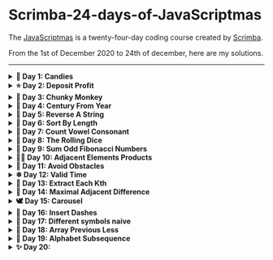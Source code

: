 # Scrimba-24-days-of-JavaScriptmas

The [JavaScriptmas](https://scrimba.com/learn/adventcalendar) is a twenty-four-day coding course created by [Scrimba](https://scrimba.com/).

From the 1st of December 2020 to 24th of december, here are my solutions.

---

<details><summary><b>🍬 Day 1: Candies</b></summary>
<p>

n children have got m pieces of candy. They want to eat as much candy as they can, but each child must eat exactly the same amout of candy as any other child. Determine how many pieces of candy will be eaten by all the children together. In dividual pieces of candy cannot be split.

### Example

-   For n = 3 and m = 10, the output should be candies(n, m) = 9.
    -   Each child will eat 3 pieces. So the answer is 9.

### Hints

-   Math.floor()

<details><summary><b>Solution</b></summary>
<p>
    
```js
function candies(children, candy) {
    const perChild = Math.floor(candy / children);
    return perChild * children;
}
```
</p>
</details>

<details><summary><b>Compact solution</b></summary>
<p>
    
```js
function candies(children, candy) {
    return Math.floor(candy / children) * children;
}
```
</p>
</details>

[Link to my scrimb](https://scrimba.com/scrim/co6e242088c674c5acde61c54)

---

</p>
</details>

<details><summary><b>⭐ Day 2: Deposit Profit</b></summary>
<p>

You have deposited a specific amout of dollars into your bank account. Each year your balance increases at the same growth rate. Find out how long it would take for your balance to pass a specific threshold with the assumption that you don't make any additional deposits.

### Example

For deposit = 100, rate = 20 and threshold = 170, the output should be depositProfit(deposit, rate, threshold) = 3.

Each year the amout of money on your account increases by 20%. It means that throughout the years your balance would be:

-   year 0: 100
-   year 1: 120
-   year 2: 144
-   year 3: 172,8

Thus, it will take 3 years for your balance to pass the threshold, which is the answer.

<details><summary><b>Solution</b></summary>
<p>
    
```js
function depositProfit(deposit, rate, threshold) {
    let nbYear = 0;
    
    while(deposit < threshold) {
        deposit += deposit * (rate / 100);
        nbYear++;
    }
    
    return nbYear;
}
```
</p>
</details>

<details><summary><b>Other solution</b></summary>
<p>
    
```js
function depositProfit(deposit, rate, threshold) {
    const rateMult = 1 + (rate / 100);
    let nbYear = 0;
    
    while(deposit < threshold) {
        deposit *= rateMult;
        nbYear++;
    }
    
    return nbYear;
}
```
</p>
</details>

[Link to my scrimb](https://scrimba.com/scrim/co1e64fc4a0703c7b1ea75334)

---

</p>
</details>

<details><summary><b>👼 Day 3: Chunky Monkey</b></summary>
<p>

Write a function that splits an array (first argument) into groups the length of size (second argument) and returns them as two-dimensional array.

### Example

-   chunkyMonkey(["a", "b", "c", "d"], 2) should return [["a", "b"], ["c", "d"]]
-   chunkyMonkey([0, 1, 2, 3, 4, 5], 4) should return [[0, 1, 2, 3], [4, 5]]

### Hints

-   slice()

<details><summary><b>Solution</b></summary>
<p>
    
```js
function chunkyMonkey(values, size) {
    const arr = [];
    let sliceArr = [];
    let pos = 0;
    
    while(pos < values.length) {
        sliceArr = values.slice(pos, pos += size);
        arr.push(sliceArr);
    }
    
    return arr;
}
```
</p>
</details>

<details><summary><b>Faster solution</b></summary>
<p>

```js
function chunkyMonkey(values, size) {
    const arr = [];

    while (values.length > 0) {
        arr.push(values.splice(0, size));
    }

    return arr;
}
```

</p>
</details>

[Link to my scrimb](https://scrimba.com/scrim/co2f64c098138c3849d63ea72)

---

</p>
</details>

<details><summary><b>🎄 Day 4: Century From Year</b></summary>
<p>

Given a year, return the century it is in. The first century spans from the year 1 up to and including the year 100, the second - from the year 101 up to and including the years 200, etc.

### Example

-   For year = 1905, the output should be centuryFromYear(year) = 20;
-   For year = 1700, the output should be centuryFromYear(year) = 17;

### Hints

-   Math.floor()

<details><summary><b>Solution</b></summary>
<p>
    
```js
function centuryFromYear(year) {
    const century = year / 100;
    
    if(year % 100 === 0) {
        return century;
    }else {
        return Math.floor(century) + 1;
    }
}
```
</p>
</details>

<details><summary><b>Compact solution</b></summary>
<p>

```js
function centuryFromYear(year) {
    return Math.floor((year - 1) / 100) + 1;
}
```

</p>
</details>

[Link to my scrimb](https://scrimba.com/scrim/co05b4019a66e115abb574b6d)

---

</p>
</details>

<details><summary><b>🐑 Day 5: Reverse A String</b></summary>
<p>

Reverse the provided string.

You may need to turn the string into an array before you can reverse it.

Your result must be a string.

### Example

-   reverseAString("hello") returns "olleh";
-   reverseAString("Howdy") returns "ydwoH";

### Hints

-   join()
-   split()
-   reverse()

<details><summary><b>Solution</b></summary>
<p>
    
```js
function reverseAString(str) {
    let reverse = '';
    let i;
    
    for(i = str.length - 1; i >= 0; i--) {
        reverse += str[i];
    }
    
    return reverse;
}
```
</p>
</details>

<details><summary><b>Compact solution</b></summary>
<p>

```js
function reverseAString(str) {
    return str.split('').reverse().join('');
}
```

</p>
</details>

[Link to my scrimb](https://scrimba.com/scrim/cof4e4834a05c77e1479b7208)

---

</p>
</details>

<details><summary><b>🤶 Day 6: Sort By Length</b></summary>
<p>

Givenan array of strings, sort them in the order of increasing lengths. If two strings have the same length, their relative order must be the same as in the initial array.

### Example

-   For inputArray = ["abc", "", "aaa", "a", "zz"]
    -   Output should be sortByLength(inputArray) = ["", "a", "zz", "abc", "aaa"]

### Hints

-   sort()

<details><summary><b>Solution</b></summary>
<p>
    
```js
function sortByLength(strs) {
    return strs.sort((function(curStr, nextStr) {
        return curStr.length - nextStr.length;
    }));
}
```
</p>
</details>

<details><summary><b>Compact solution</b></summary>
<p>

```js
function sortByLength(strs) {
    return strs.sort((curStr, nextStr) => curStr.length - nextStr.length);
}
```

</p>
</details>

[Link to my scrimb](https://scrimba.com/scrim/co8a744d2a87d8bd7905ca4ea)

---

</p>
</details>

<details><summary><b>🦌 Day 7: Count Vowel Consonant</b></summary>
<p>

You are given a string s that consists of only lowercase English letters. If vowels ('a', 'e', 'i', 'o' and 'u') are given a value of 1 consonants are given a value of 2, return the sum of all the letters in the input string.

### Example

-   For s = "abcde", the output should be countVowelConsonant(s) = 8

### Hints

-   split()
-   reduce()

<details><summary><b>Solution</b></summary>
<p>
    
```js
function countVowelConsonant(str) {
    const vowelsMap = ['a', 'e', 'i', 'o', 'u'];
    const allLetters = str.split('');
    const allLettersLength = allLetters.length;
    let i, total = 0;
  
    for(i = 0; i < allLettersLength; i++){
        if(vowelsMap.includes(allLetters[i])){
            total += 1;
        }else {
            total += 2;
        }
    }
  
    return total;
}
```
</p>
</details>

<details><summary><b>Compact solution</b></summary>
<p>

```js
function countVowelConsonant(str) {
    const vowelsMap = ['a', 'e', 'i', 'o', 'u'];
    return str.split('').reduce((acc, letter) => {
        if (vowelsMap.includes(letter)) {
            return acc + 1;
        }
        return acc + 2;
    }, 0);
}
```

</p>
</details>

[Link to my scrimb](https://scrimba.com/scrim/co3e5411f93ddf1ce131435df)

---

</p>
</details>

<details><summary><b>🔔 Day 8: The Rolling Dice</b></summary>
<p>

In this challenge a casino has asked you to make an online dice that works just like it wold in real life. Using the pre-made dice face that represents ‘one’, make the faces for ‘two’, ‘three’, ‘four’, ‘five’ and ‘six’. Now when the users clicks the dice on the screen the dice is expected to show one of the faces randomly.

### Hints

-   event listeners
-   Math.random()

<details><summary><b>Solution</b></summary>
<p>

-   HTML

```html
<div class="dice"></div>
<button class="btn-roll">Roll the dice</button>
```

-   JS

```js
// Create base dice
for (let i = 0; i < 9; i++) {
    const div = document.createElement('div');
    document.querySelector('.dice').appendChild(div);
}
const dice = Array.from(document.querySelectorAll('.dice div'));

// Button event
document.querySelector('.btn-roll').addEventListener('click', () => {
    const rdmNum = Math.floor(Math.random() * 6) + 1;
    showNumber(rdmNum);
});

// Display dot
const dotPosition = {
    1: [4],
    2: [2, 6],
    3: [2, 4, 6],
    4: [0, 2, 6, 8],
    5: [0, 2, 4, 6, 8],
    6: [0, 2, 3, 5, 6, 8],
};

function showNumber(num) {
    // Remove prev display
    dice.map((dot) => {
        dot.classList.remove('dot');
    });

    // Add new display
    dotPosition[num].forEach((pos) => {
        dice[pos].classList.add('dot');
    });
}
```

</p>
</details>

[Source Code](https://github.com/PierreYvesFlamand/Scrimba-24-days-of-JavaScriptmas/tree/main/Day%2008%20-%20The%20Rolling%20Dice)

[Demo](https://pierreyvesflamand.github.io/Scrimba-24-days-of-JavaScriptmas/Day%208%20-%20The%20Rolling%20Dice/)

[Link to my scrimb](https://scrimba.com/scrim/co153455a86de634e8de97b58)

---

</p>
</details>

<details><summary><b>🎺 Day 9: Sum Odd Fibonacci Numbers</b></summary>
<p>

Given a positive integer num, return the sum of all odd Fibonacci numbers that are less than or equal to num.

The first two numbers in the Fibonacci sequence are 1 and 1. Every additional number in the sequence is the sum of the two previous numbers.

The first six numbers of the Fibonacci sequence are 1, 1, 2, 3, 5 and 8.

For exemple, sumFibs(10) should return 10 because all odd Fibonacci numbers less than or equal to 10 are 1, 1, 3 and 5.

### Example

-   sumOddFibonacciNums(10) should return 10
-   sumOddFibonacciNums(1000) should return 1785
-   sumOddFibonacciNums(4000000) should return 4613732

<details><summary><b>Solution</b></summary>
<p>
    
```js
function sumOddFibonacciNumbers(num) {
    let total = 0;
    let prev = 0;
    let cur = 1;
    
    while(cur <= num) {
        if(cur % 2 === 1) {
            total += cur;
        }
        
        const next = cur + prev;
        prev = cur;
        cur = next;
    }
    
    return total;
}
```
</p>
</details>

<details><summary><b>Compact solution</b></summary>
<p>

```js
function sumOddFibonacciNumbers(num) {
    let total = 0;
    let [prev, cur] = [0, 1];

    while (cur <= num) {
        if (cur % 2 === 1) {
            total += cur;
        }
        [prev, cur] = [cur, cur + prev];
    }

    return total;
}
```

</p>
</details>

[Link to my scrimb](https://scrimba.com/scrim/co49b451a839914d44ceba461)

---

</p>
</details>

<details><summary><b>💂‍♀️ Day 10: Adjacent Elements Products</b></summary>
<p>

Given an array of integers, find the pair od adjacent elements that has the largest product and return that product.

### Example

-   For inputArray = [3, 6, -2, -5, 7, 3], the output should be adjacentElementsProduct(inputArray) = 21
    -   7 and 3 produce the largest product

### Hints

<details><summary><b>Solution</b></summary>
<p>
    
```js
function adjacentElementsProduct(nums) {
    let max = nums[0] * nums[1];
    let product;
    
    for(let i = 1; i < nums.length - 1; i++) {
        product = nums[i] * nums[i + 1];
        if(product > max) {
            max = product;
        }
    }
    
    return max;
}
```
</p>
</details>

<details><summary><b>Compact solution</b></summary>
<p>

```js
function adjacentElementsProduct(nums) {
    return nums.reduce((acc, cur, idx) => {
        return cur * nums[idx + 1] > acc ? cur * nums[idx + 1] : acc;
    }, nums[0] * nums[1]);
}
```

</p>
</details>

[Link to my scrimb](https://scrimba.com/scrim/co5d34cf6a0357df59ebd4851)

---

</p>
</details>

<details><summary><b>🎁 Day 11: Avoid Obstacles</b></summary>
<p>

You are given an array of integers representing coordinates of obstacles situated on a straight line.

Assume that you are jumping from the point with coordinate 0 to the right. you are allowed only to make jumps of tha same length represented by some integer.

Find the minimal length of the jump enough to avoid all the obstacle.

### Example

-   For inputArray = [5, 3, 6, 7, 9], the output should be avoidObstacles(inputArray) = 4

### Hints

-   sort()
-   every()

<details><summary><b>Solution</b></summary>
<p>
    
```js
function avoidObstacles(nums) {
    nums.sort((a, b) => a-b);
    const max = nums[nums.length - 1];
    
    for (let i = 1; i <= max + 1; i++) {
        if(nums.every((num) => num % i !== 0)) {
            return i;
        } 
    }
}
```
</p>
</details>

[Link to my scrimb](https://scrimba.com/scrim/co0714563a66027c7ea0d3caf)

---

</p>
</details>

<details><summary><b>❄ Day 12: Valid Time</b></summary>
<p>

Check if the given string is a correct time representation of the 24-hour clock

### Example

-   For time = "13:58", the output should be validTime(time) = true;
-   For time = "25:51", the output should be validTime(time) = false;
-   For time = "02:76", the output should be validTime(time) = false;

### Hints

<details><summary><b>Solution</b></summary>
<p>
    
```js
function validTime(str) {
    const hours = str.split(':')[0];
    const minutes = str.split(':')[1];
    
    if(parseInt(hours) > 23 || parseInt(hours) < 0 || parseInt(minutes) > 59 || parseInt(minutes) < 0) {
        return false;
    }
    return true;
}
```
</p>
</details>

<details><summary><b>Compact solution</b></summary>
<p>

```js
function validTime(str) {
    const [h, min] = str.split(':');
    return parseInt(h) >= 0 && parseInt(h) <= 24 && parseInt(min) >= 0 && parseInt(min) <= 60;
}
```

</p>
</details>

[Link to my scrimb](https://scrimba.com/scrim/co2e8427fa9875fb4642cb5ca)

---

</p>
</details>

<details><summary><b>🤴 Day 13: Extract Each Kth</b></summary>
<p>

Given array of integers, remove each kth element from it.

### Example

-   From inputArray = [1, 2, 3, 4, 5, 6, 7, 8, 9, 10] and k = 3, the output should be extractEachKth(inputArray, k) = [1, 2, 4, 5, 7, 8, 10]

### Hints

-   filter()

<details><summary><b>Solution</b></summary>
<p>
    
```js
function extractEachKth(nums, index) {
    return nums.filter(num => num % index !== 0)
}
```
</p>
</details>

[Link to my scrimb](https://scrimba.com/scrim/co6c8432ea053759af3d62b86)

---

</p>
</details>

<details><summary><b>🧸 Day 14: Maximal Adjacent Difference</b></summary>
<p>

Given an array of integers, find the maximal absolute difference between any two of its adjacent elements.

### Example

-   For inputArray = [2, 4, 1, 0], the output should be arrayMaximalAdjacentDifference(inputArray) = 3
-   For inputArray = [2, 9, 1, 0], the output should be arrayMaximalAdjacentDifference(inputArray) = 8

### Hints

-   Math.abs()

<details><summary><b>Solution</b></summary>
<p>
    
```js
function arrayMaximalAdjacentDifference(nums) {
    let maxDif = 0;
    
    for(let i = 0; i < nums.length - 1; i++) {
        const dif = Math.abs(nums[i] - nums[i + 1]);
        
        if(maxDif < dif) {
            maxDif = dif;
        }
    }
    
    return maxDif;
}
```
</p>
</details>

<details><summary><b>Compact solution</b></summary>
<p>

```js
function arrayMaximalAdjacentDifference(nums) {
    return nums.reduce((acc, num, i) => {
        const dif = Math.abs(num - nums[i + 1]);
        return dif > acc ? dif : acc;
    }, 0);
}
```

</p>
</details>

[Link to my scrimb](https://scrimba.com/scrim/co5804da49fa0514df4235620)

---

</p>
</details>

<details><summary><b>🕊 Day 15: Carousel</b></summary>
<p>

Create a very simple Html/Css/Js carousel.

### Example

-   [Demo](https://pierreyvesflamand.github.io/Scrimba-24-days-of-JavaScriptmas/Day%2015%20-%20Carousel)

### Hints

<details><summary><b>Solution</b></summary>
<p>
    
-   HTML

```html
<div class="container">
    <img src="./img/previous.svg" class="previous" alt="previous image" />
    <div class="gallery-wrapper">
        <div class="gallery">
            <img class="card" src="./img/presents.jpg" alt="Christmas Presents" />
            <img class="card" src="./img/cookies.jpg" alt="Christmas Cookies" />
            <img class="card" src="./img/santa.jpg" alt="Christmas Santa" />
            <img class="card" src="./img/candycane.jpg" alt="Christmas Candycane" />
            <img class="card" src="./img/reindeer.jpg" alt="Christmas Reindeer" />
        </div>
    </div>
    <img src="./img/next.svg" class="next" alt="next image" />
</div>
```

-   CSS

```css
html,
body {
    margin: 0;
    padding: 0;
    height: 100vh;
    display: grid;
    justify-content: center;
    align-items: center;
}

img {
    width: 200px;
}

.previous,
.next {
    justify-self: center;
    align-self: center;
    width: 35px;
    cursor: pointer;
    opacity: 1;
}

.btn-disable {
    opacity: 0.3;
    cursor: not-allowed;
}

.container {
    display: grid;
    grid-template-columns: 20% 200px 20%;
    place-content: center;
    background-color: rgb(198, 226, 226);
    height: max-content;
    padding: 10px 30px;
    border-radius: 20px;
    box-shadow: 2px 2px 5px rgba(0, 0, 0, 0.459);
}

.gallery-wrapper {
    overflow: hidden;
    width: 100%;
}

.gallery {
    transform-style: preserve-3d;
    display: grid;
    grid-template-columns: repeat(5, auto);
    transform: translateX(0px);
    transition: transform 0.4s ease;
}

.card {
    margin-right: 20px;
    align-self: center;
}
```

-   JS

```js
const nextBtn = document.querySelector('.next');
const previousBtn = document.querySelector('.previous');
const maxSlide = Array.from(document.querySelectorAll('.card')).length - 1;
let currentSlide = 0;

const updateSlide = (e) => {
    currentSlide += e.target.classList[0] === 'next' ? 1 : -1;
    document.querySelector('.gallery').style.transform = `translateX(-${currentSlide * 220}px)`;
    updateBtn(currentSlide);
};

const updateBtn = (currentSlide) => {
    switch (currentSlide) {
        case 0:
            disableBtn(previousBtn);
            enableBtn(nextBtn);
            break;

        case maxSlide:
            enableBtn(previousBtn);
            disableBtn(nextBtn);
            break;

        default:
            enableBtn(previousBtn);
            enableBtn(nextBtn);
    }
};

const disableBtn = (btn) => {
    btn.classList.add('btn-disable');
    btn.removeEventListener('click', updateSlide);
};

const enableBtn = (btn) => {
    btn.classList.remove('btn-disable');
    btn.addEventListener('click', updateSlide);
};

// Initial call
updateBtn(currentSlide);
```

</p>
</details>

[Source Code](https://github.com/PierreYvesFlamand/Scrimba-24-days-of-JavaScriptmas/tree/main/Day%2015%20-%20Carousel)

[Demo](https://pierreyvesflamand.github.io/Scrimba-24-days-of-JavaScriptmas/Day%2015%20-%20Carousel)

[Link to my scrimb](https://scrimba.com/scrim/coe3a4979bf890f8dae8708e5)

---

</p>
</details>

<details><summary><b>🧦 Day 16: Insert Dashes</b></summary>
<p>

Transform a given sentence into a new one with dashes between each two consecutive letters

### Example

-   For input = "aba caba", the output shoul be "a-b-a c-a-b-a"

### Hints

-   join()
-   split()

<details><summary><b>Solution</b></summary>
<p>
    
```js
function insertDashes(str) {
    const allWords = str.split(' ');
    const allWordsDashed = allWords.map((word) => {
       const letters = word.split('');
       
       return letters.join('-'); 
    });
    
    return allWordsDashed.join(' ');
}
```
</p>
</details>

<details><summary><b>Compact solution</b></summary>
<p>

```js
function insertDashes(str) {
    return str
        .split(' ')
        .map((word) => word.split('').join('-'))
        .join(' ');
}
```

</p>
</details>

[Link to my scrimb](https://scrimba.com/scrim/cod1b4555932157128533db67)

---

</p>
</details>

<details><summary><b>👑 Day 17: Different symbols naive</b></summary>
<p>

Given a string, find the number of different characters in it.

### Example

-   For s = "cabca", the output should be 3
    -   There are 3 different characters: a, b and c.

### Hints

-   includes()
-   split()
-   push()

<details><summary><b>Solution</b></summary>
<p>
    
```js
function differentSymbolsNaive(str) {
    const unniqueLetters = [];
    const letters = str.split('');
    
    letters.forEach((letter) => {
        if(!unniqueLetters.includes(letter)) {
            unniqueLetters.push(letter);
        } 
    });
    
    return unniqueLetters.length;
}
```
</p>
</details>

<details><summary><b>Compact solution</b></summary>
<p>

```js
function differentSymbolsNaive(str) {
    return new Set(str.split('')).size;
}
```

</p>
</details>

[Link to my scrimb](https://scrimba.com/scrim/co5b3491bb5692fb22fc70749)

---

</p>
</details>

<details><summary><b>🎅 Day 18: Array Previous Less</b></summary>
<p>

Given an array of integers, for each position i, search among the previous positions for the last (from the left) position that contains a smaller value. Store that value at position i in the answer. If no such value can be found, store -1 instead.

### Example

-   For items = [3, 5, 2, 4, 5], the output should be [-1, 3, -1, 2, 4]

### Hints

-   unshift()

<details><summary><b>Solution</b></summary>
<p>
    
```js
function arrayPreviousLess(nums) {
    const arr = [-1];
    
    for(let i = 1; i < nums.length; i++){
        for(let j = i; j >= 0; j--){
            if(nums[j] < nums[i]){
                arr.push(nums[j]);
                break;
            }else if(j === 0){
                arr.push(-1)
            }
        }
    }
    
    return arr;
}
```
</p>
</details>

<details><summary><b>Compact solution</b></summary>
<p>

```js
function arrayPreviousLess(nums) {
    return nums.reduce((acc, num, idx) => {
        for (let i = idx; i >= 0; i--) {
            if (nums[i] < num) {
                acc.push(nums[i]);
                return acc;
            }
        }
        acc.push(-1);
        return acc;
    }, []);
}
```

</p>
</details>

[Link to my scrimb](https://scrimba.com/scrim/cocc64d258f47740e4aa0eacf)

---

</p>
</details>

<details><summary><b>🐫 Day 19: Alphabet Subsequence</b></summary>
<p>

Check whether the given string is a subsequence of the plaintext alphabet.

### Example

-   For s = "effg" or "cdce", the output should be alphabetSubsequence(s) = false
-   For s = "ace" or "bxz", the output should be alphabetSubsequence(s) = true

### Hints

-   size property
-   charCodeAt()
-   split()

<details><summary><b>Solution</b></summary>
<p>
    
```js
function alphabetSubsequence(str) {
    let result = true;
    let prevCode = 'a'.charCodeAt(0) - 1;
    
    str.split('').forEach(letter => {
        const letterCode = letter.charCodeAt(0);
        if(letterCode > prevCode && result){
            result = true;
            prevCode = letterCode;
        } else {
            result = false;
        }
    })
    
    return result;
}
```
</p>
</details>

<details><summary><b>Compact solution</b></summary>
<p>

```js
function alphabetSubsequence(str) {
    const lettersCodes = str.split('').map((letter) => letter.charCodeAt(0));

    if (new Set(lettersCodes).size !== lettersCodes.length) {
        return false;
    }
    return true;
}
```

</p>
</details>

[Link to my scrimb](https://scrimba.com/scrim/co0a84de9bc21e79258be5ab4)

---

</p>
</details>

<details><summary><b>✨ Day 20: </b></summary>
<p>

GoDaddy makes a lot of different top-level domains to its customers. A top-level domain is on that goes directly after the last dot(".") in the domain name, for example .com in example.com. To help the users choose from available domains, GoDaddy is introducing a new feature that shows the type of the chosen top-level domain. You have to implement this feature. To begin with, you want to write a function that labels the domains as "commercial", "organization", "network" or "information" for .com, .org, .net or .info respectively. For the given list of domains return the list of their labels.

### Example

-   For domains = ["en.wiki.org", "codefights.com", "happy.net", "code.info"], the output should be domainType(domains) = ["organization", "commercial", "network", "information"]

### Hints

-   split()
-   push()

<details><summary><b>Solution</b></summary>
<p>
    
```js
function domainType(domains) {
    const domainMap = {
        com: "commercial",
        org: "organization",
        net: "network",
        info: "information",
    }
    
    const arr = [];
    
    domains.map(domain => {
        const extension = domain.split('.').pop();
        arr.push(domainMap[extension])
    })
    
    return arr;
}
```
</p>
</details>

<details><summary><b>Compact solution</b></summary>
<p>

```js
function domainType(domains) {
    const domainMap = {
        com: 'commercial',
        org: 'organization',
        net: 'network',
        info: 'information',
    };

    return domains.map((domain) => domainMap[domain.split('.').pop()]);
}
```

</p>
</details>

[Link to my scrimb](https://scrimba.com/scrim/co1ca4938a0344fe3d72f90e3)

---

</p>
</details>

